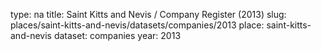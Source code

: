 type: na
title: Saint Kitts and Nevis / Company Register (2013)
slug: places/saint-kitts-and-nevis/datasets/companies/2013
place: saint-kitts-and-nevis
dataset: companies
year: 2013
